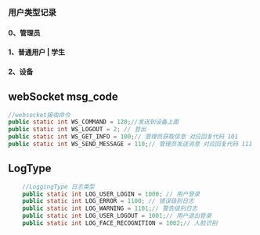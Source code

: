 ### 用户类型记录
#### 0、管理员
#### 1、普通用户 | 学生
#### 2、设备


## webSocket msg_code
```java
//websocket接收命令
public static int WS_COMMAND = 120;//发送到设备上面
public static int WS_LOGOUT = 2; // 登出
public static int WS_GET_INFO = 100;// 管理员获取信息 对应回复代码 101
public static int WS_SEND_MESSAGE = 110;// 管理员发送消息 对应回复代码 111
```


## LogType
```java
    //LoggingType 日志类型
    public static int LOG_USER_LOGIN = 1000; // 用户登录
    public static int LOG_ERROR = 1100; // 错误级别日志
    public static int LOG_WARNING = 1101;// 警告级别日志
    public static int LOG_USER_LOGOUT = 1001;// 用户退出登录
    public static int LOG_FACE_RECOGNITION = 1002;// 人脸识别
```
    